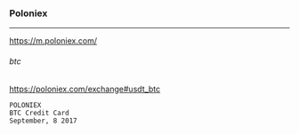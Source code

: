 ### Poloniex
---
https://m.poloniex.com/

###### btc
https://poloniex.com/exchange#usdt_btc


```
POLONIEX
BTC Credit Card
September, 8 2017
```

```
```

```
```



